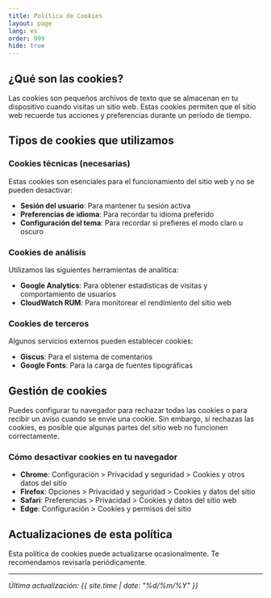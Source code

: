 ```yaml
---
title: Política de Cookies
layout: page
lang: es
order: 999
hide: true
---
```


## ¿Qué son las cookies?

Las cookies son pequeños archivos de texto que se almacenan en tu dispositivo cuando visitas un sitio web. Estas cookies permiten que el sitio web recuerde tus acciones y preferencias durante un período de tiempo.

## Tipos de cookies que utilizamos

### Cookies técnicas (necesarias)

Estas cookies son esenciales para el funcionamiento del sitio web y no se pueden desactivar:

- **Sesión del usuario**: Para mantener tu sesión activa
- **Preferencias de idioma**: Para recordar tu idioma preferido
- **Configuración del tema**: Para recordar si prefieres el modo claro u oscuro

### Cookies de análisis

Utilizamos las siguientes herramientas de analítica:

- **Google Analytics**: Para obtener estadísticas de visitas y comportamiento de usuarios
- **CloudWatch RUM**: Para monitorear el rendimiento del sitio web

### Cookies de terceros

Algunos servicios externos pueden establecer cookies:

- **Giscus**: Para el sistema de comentarios
- **Google Fonts**: Para la carga de fuentes tipográficas

## Gestión de cookies

Puedes configurar tu navegador para rechazar todas las cookies o para recibir un aviso cuando se envíe una cookie. Sin embargo, si rechazas las cookies, es posible que algunas partes del sitio web no funcionen correctamente.

### Cómo desactivar cookies en tu navegador

- **Chrome**: Configuración > Privacidad y seguridad > Cookies y otros datos del sitio
- **Firefox**: Opciones > Privacidad y seguridad > Cookies y datos del sitio
- **Safari**: Preferencias > Privacidad > Cookies y datos del sitio web
- **Edge**: Configuración > Cookies y permisos del sitio

## Actualizaciones de esta política

Esta política de cookies puede actualizarse ocasionalmente. Te recomendamos revisarla periódicamente.

---

*Última actualización: {{ site.time | date: "%d/%m/%Y" }}* 